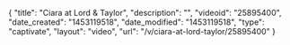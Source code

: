 {
    "title": "Ciara at Lord & Taylor",
    "description": "",
    "videoid": "25895400",
    "date_created": "1453119518",
    "date_modified": "1453119518",
    "type": "captivate",
    "layout": "video",
    "url": "\/v\/ciara-at-lord-taylor\/25895400"
}
